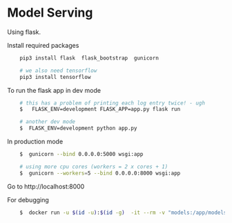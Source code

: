 # Model Serving

Using flask.

Install required packages

```bash
    pip3 install flask  flask_bootstrap  gunicorn

    # we also need tensorflow
    pip3 install tensorflow
```

To run the flask app in dev mode

```bash
    # this has a problem of printing each log entry twice! - ugh 
    $   FLASK_ENV=development FLASK_APP=app.py flask run

    # another dev mode
    $  FLASK_ENV=development python app.py
```


In production mode

```bash
    $  gunicorn --bind 0.0.0.0:5000 wsgi:app

    # using more cpu cores (workers = 2 x cores + 1)
    $  gunicorn --workers=5 --bind 0.0.0.0:8000 wsgi:app
```

Go to http://localhost:8000

For debugging

```bash
    $  docker run -u $(id -u):$(id -g)  -it --rm -v "models:/app/models" --entrypoint /bin/bash  sujee/sotu-text-generator
```